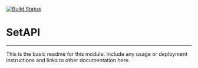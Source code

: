 [![Build Status](https://travis-ci.org/msneddon/SetAPI.svg?branch=master)](https://travis-ci.org/msneddon/SetAPI)

# SetAPI
---

This is the basic readme for this module. Include any usage or deployment instructions and links to other documentation here.
